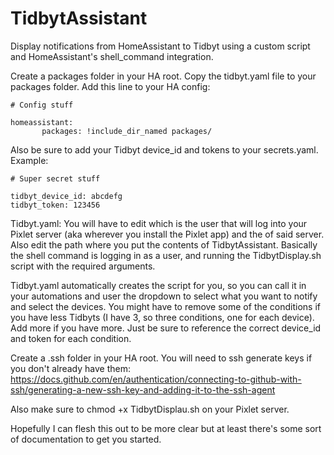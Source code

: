 # TidbytAssistant
Display notifications from HomeAssistant to Tidbyt using a custom script and HomeAssistant's shell_command integration.

Create a packages folder in your HA root. Copy the tidbyt.yaml file to your packages folder. Add this line to your HA config:
```
# Config stuff

homeassistant:
       packages: !include_dir_named packages/ 
```
Also be sure to add your Tidbyt device_id and tokens to your secrets.yaml. Example:
```
# Super secret stuff

tidbyt_device_id: abcdefg
tidbyt_token: 123456
```

Tidbyt.yaml:
You will have to edit <user> which is the user that will log into your Pixlet server (aka wherever you install the Pixlet app) and the <ip> of said server. Also edit the path where you put the contents of TidbytAssistant. Basically the shell command is logging in as a user, and running the TidbytDisplay.sh script with the required arguments. 

Tidbyt.yaml automatically creates the script for you, so you can call it in your automations and user the dropdown to select what you want to notify and select the devices. You might have to remove some of the conditions if you have less Tidbyts (I have 3, so three conditions, one for each device). Add more if you have more. Just be sure to reference the correct device_id and token for each condition.

Create a .ssh folder in your HA root. You will need to ssh generate keys if you don't already have them: https://docs.github.com/en/authentication/connecting-to-github-with-ssh/generating-a-new-ssh-key-and-adding-it-to-the-ssh-agent

Also make sure to chmod +x TidbytDisplau.sh on your Pixlet server.

Hopefully I can flesh this out to be more clear but at least there's some sort of documentation to get you started.
